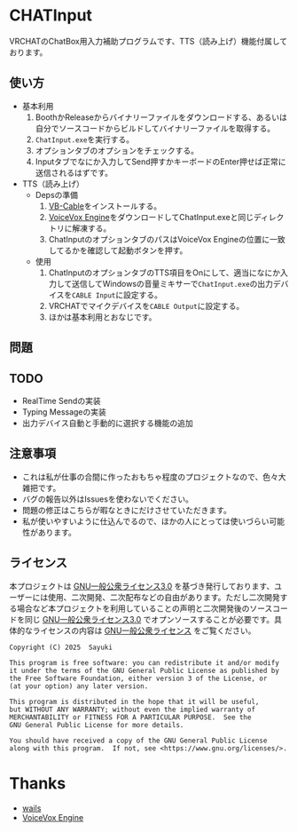 # CHATInput
VRCHATのChatBox用入力補助プログラムです、TTS（読み上げ）機能付属しております。

## 使い方
- 基本利用
    1. BoothかReleaseからバイナリーファイルをダウンロードする、あるいは自分でソースコードからビルドしてバイナリーファイルを取得する。
    2. `ChatInput.exe`を実行する。
    3. オプションタブのオプションをチェックする。
    4. Inputタブでなにか入力してSend押すかキーボードのEnter押せば正常に送信されるはずです。
- TTS（読み上げ）
    - Depsの準備
        1. [VB-Cable](https://vb-audio.com/Cable/)をインストールする。
        2. [VoiceVox Engine](https://github.com/VOICEVOX/voicevox_engine/releases)をダウンロードしてChatInput.exeと同じディレクトリに解凍する。
        3. ChatInputのオプションタブのパスはVoiceVox Engineの位置に一致してるかを確認して起動ボタンを押す。
    - 使用
        1. ChatInputのオプションタブのTTS項目をOnにして、適当になにか入力して送信してWindowsの音量ミキサーで`ChatInput.exe`の出力デバイスを`CABLE Input`に設定する。
        2. VRCHATでマイクデバイスを`CABLE Output`に設定する。
        3. ほかは基本利用とおなじです。
## 問題

## TODO
- RealTime Sendの実装
- Typing Messageの実装
- 出力デバイス自動と手動的に選択する機能の追加

## 注意事項
- これは私が仕事の合間に作ったおもちゃ程度のプロジェクトなので、色々大雑把です。
- バグの報告以外はIssuesを使わないでください。
- 問題の修正はこちらが暇なときにだけさせていただきます。
- 私が使いやすいように仕込んでるので、ほかの人にとっては使いづらい可能性があります。

## ライセンス
本プロジェクトは [GNU一般公衆ライセンス3.0](https://www.gnu.org/licenses/gpl-3.0.ja.html) を基づき発行しております、ユーザーには使用、二次開発、二次配布などの自由があります。ただし二次開発する場合など本プロジェクトを利用していることの声明と二次開発後のソースコードを同じ [GNU一般公衆ライセンス3.0](https://www.gnu.org/licenses/gpl-3.0.ja.html) でオプンソースすることが必要です。具体的なライセンスの内容は [GNU一般公衆ライセンス](https://www.gnu.org/licenses/gpl-3.0.ja.html) をご覧ください。

```
Copyright (C) 2025  Sayuki

This program is free software: you can redistribute it and/or modify
it under the terms of the GNU General Public License as published by
the Free Software Foundation, either version 3 of the License, or
(at your option) any later version.

This program is distributed in the hope that it will be useful,
but WITHOUT ANY WARRANTY; without even the implied warranty of
MERCHANTABILITY or FITNESS FOR A PARTICULAR PURPOSE.  See the
GNU General Public License for more details.

You should have received a copy of the GNU General Public License
along with this program.  If not, see <https://www.gnu.org/licenses/>.
```

# Thanks
- [wails](https://wails.io/)
- [VoiceVox Engine](https://github.com/VOICEVOX/voicevox_engine)
